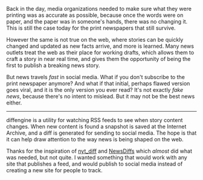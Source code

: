 Back in the day, media organizations needed to make sure what they were 
printing was as accurate as possible, because once the words were on paper, and
the paper was in someone's hands, there was no changing it. This is still the
case today for the print newspapers that still survive.

However the same is not true on the web, where stories can be quickly changed
and updated as new facts arrive, and more is learned. Many news outlets treat
the web as their place for working drafts, which allows them to craft a story in
near real time, and gives them the opportunity of being the first to publish a
breaking news story.

But news travels *fast* in social media. What if you don't subscribe to the
print newspaper anymore? And what if that initial, perhaps flawed version goes
viral, and it is the only version you ever read? It's not exactly *fake news*,
because there's no intent to mislead. But it may not be the best news either.

---

diffengine is a utility for watching RSS feeds to see when story
content changes. When new content is found a snapshot is saved at the Internet
Archive, and a diff is generated for sending to social media. The hope is that
it can help draw attention to the way news is being shaped on the web.

Thanks for the inspiration of [nyt_diff] and [NewsDiffs] which *almost* did what
was needed, but not quite. I wanted something that would work with any site that
publishes a feed, and would publish to social media instead of creating a new
site for people to track.

[nyt_diff]: https://twitter.com/nyt_diff
[NewsDiffs]: http://newsdiffs.org/
